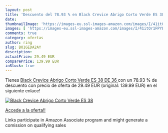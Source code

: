 ```yaml
---
layout: post
title: 'Descuento del 78.93 % en Black Crevice Abrigo Corto Verde ES 38  '
date: 
thumbnailImage: 'https://images-eu.ssl-images-amazon.com/images/I/41itOr1FPYL._SL200_.jpg'
images: [ 'https://images-eu.ssl-images-amazon.com/images/I/41itOr1FPYL._SL200_.jpg' ]
comments: true
category: ofertas
author: ring
slug: B01GEDA2AY
description:
actualPrice: 29.49 EUR
comparePrice: 139.99 EUR
inStock: true
---
```


Tienes [Black Crevice Abrigo Corto Verde ES 38  DE 36 ](https://www.amazon.es/dp/B01GEDA2AY/?tag=tolees-21) con un 78.93 % de descuento con precio de oferta de 29.49 EUR (original: 139.99 EUR) en el siguiente enlace!

[![Black Crevice Abrigo Corto Verde ES 38  ](https://images-eu.ssl-images-amazon.com/images/I/41itOr1FPYL._SL200_.jpg)](https://www.amazon.es/dp/B01GEDA2AY/?tag=tolees-21)

[Accede a la oferta!!](https://www.amazon.es/dp/B01GEDA2AY/?tag=tolees-21)

Links participate in Amazon Associate program and might generate a comission on qualifying sales


